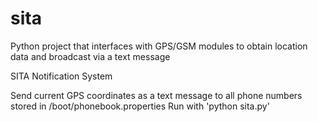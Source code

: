# sita
Python project that interfaces with GPS/GSM modules to obtain location data and broadcast via a text message

SITA Notification System

Send current GPS coordinates as a text message to all phone numbers stored in /boot/phonebook.properties Run with 'python sita.py'
